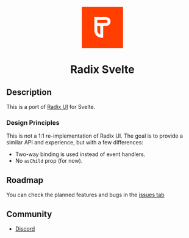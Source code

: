<p align="center">
  <img align="center" src="./static/logo.svg" height="108" />
  
 <h1 align="center">
   Radix Svelte
</h1>
</p>

## Description

This is a port of [Radix UI](https://www.radix-ui.com/) for Svelte.

### Design Principles

This is not a 1:1 re-implementation of Radix UI. The goal is to provide a similar API and experience, but with a few differences:

- Two-way binding is used instead of event handlers.
- No `asChild` prop (for now).

## Roadmap

You can check the planned features and bugs in the [issues tab](https://github.com/TGlide/radix-svelte/issues)

## Community

- [Discord](https://discord.gg/XqEF4tr4)
